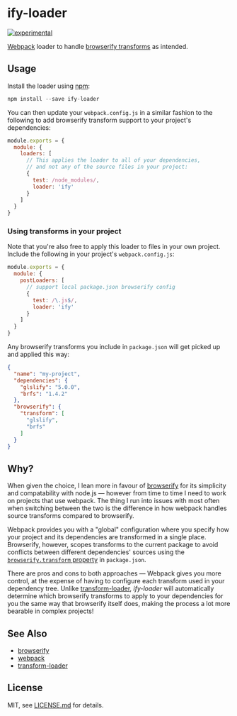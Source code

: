 # ify-loader

[![experimental](http://badges.github.io/stability-badges/dist/experimental.svg)](http://github.com/badges/stability-badges)

[Webpack](https://github.com/webpack/webpack) loader to handle [browserify transforms](https://github.com/substack/browserify-handbook#browserifytransform-field) as intended.

## Usage

Install the loader using [npm](https://npmjs.com/):

``` glsl
npm install --save ify-loader
```

You can then update your `webpack.config.js` in a similar fashion to the following to add browserify transform support to your project's dependencies:

``` javascript
module.exports = {
  module: {
    loaders: [
      // This applies the loader to all of your dependencies,
      // and not any of the source files in your project:
      {
        test: /node_modules/,
        loader: 'ify'
      }
    ]
  }
}
```

### Using transforms in your project

Note that you're also free to apply this loader to files in your own project. Include the following in your project's `webpack.config.js`:

``` javascript
module.exports = {
  module: {
    postLoaders: [
      // support local package.json browserify config
      {
        test: /\.js$/,
        loader: 'ify'
      }
    ]
  }
}
```

Any browserify transforms you include in `package.json` will get picked up and applied this way:

``` json
{
  "name": "my-project",
  "dependencies": {
    "glslify": "5.0.0",
    "brfs": "1.4.2"
  },
  "browserify": {
    "transform": [
      "glslify",
      "brfs"
    ]
  }
}
```

## Why?

When given the choice, I lean more in favour of [browserify](http://browserify.org) for its simplicity and compatability with node.js — however from time to time I need to work on projects that use webpack. The thing I run into issues with most often when switching between the two is the difference in how webpack handles source transforms compared to browserify.

Webpack provides you with a "global" configuration where you specify how your project and its dependencies are transformed in a single place. Browserify, however, scopes transforms to the current package to avoid conflicts between different dependencies' sources using the  [`browserify.transform` property](https://github.com/substack/node-browserify#browserifytransform) in `package.json`.

There are pros and cons to both approaches — Webpack gives you more control, at the expense of having to configure each transform used in your dependency tree. Unlike [transform-loader](https://github.com/webpack/transform-loader), *ify-loader* will automatically determine which browserify transforms to apply to your dependencies for you the same way that browserify itself does, making the process a lot more bearable in complex projects!

## See Also

* [browserify](https://github.com/substack/node-browserify)
* [webpack](https://github.com/webpack/webpack)
* [transform-loader](https://github.com/webpack/transform-loader)

## License

MIT, see [LICENSE.md](http://github.com/hughsk/ify-loader/blob/master/LICENSE.md) for details.
